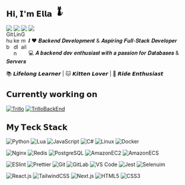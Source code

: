 ## 𝗛𝗶, 𝗜'𝗺 𝗘𝗹𝗹𝗮 <a href="https://github.com/Ella0110/"><img height="30" src="./img/blackcat.gif"></a> 

<a href="https://github.com/Ella0110/">
  <img align="left" alt="Github" width="20px" src="https://cdn.jsdelivr.net/npm/simple-icons@v3/icons/github.svg" />
</a>
<a href="https://www.linkedin.com/in/ella-chunmeiwu/">
  <img align="left" alt="LinkedIn" width="20px" src="https://cdn.jsdelivr.net/npm/simple-icons@3.12.2/icons/linkedin.svg" />
</a>
<a href="https://ella0110.github.io/">
  <img align="left" alt="Gmail" width="20px" src="https://cdn.jsdelivr.net/npm/simple-icons@3.12.2/icons/blogger.svg" />
</a>

![](https://komarev.com/ghpvc/?username=Ella0110&color=blue&style=flat-square)

𝑰 ❤️ 𝑩𝒂𝒄𝒌𝒆𝒏𝒅 𝑫𝒆𝒗𝒆𝒍𝒐𝒑𝒎𝒆𝒏𝒕 & 𝑨𝒔𝒑𝒊𝒓𝒊𝒏𝒈 𝑭𝒖𝒍𝒍-𝑺𝒕𝒂𝒄𝒌 𝑫𝒆𝒗𝒆𝒍𝒐𝒑𝒆𝒓

:computer: 𝑨 𝒃𝒂𝒄𝒌𝒆𝒏𝒅 𝒅𝒆𝒗 𝒆𝒏𝒕𝒉𝒖𝒔𝒊𝒂𝒔𝒕 𝒘𝒊𝒕𝒉 𝒂 𝒑𝒂𝒔𝒔𝒊𝒐𝒏 𝒇𝒐𝒓 𝑫𝒂𝒕𝒂𝒃𝒂𝒔𝒆𝒔 & 𝑺𝒆𝒓𝒗𝒆𝒓𝒔

📚 𝙇𝙞𝙛𝙚𝙡𝙤𝙣𝙜 𝙇𝙚𝙖𝙧𝙣𝙚𝙧 | 🐱 𝙆𝙞𝙩𝙩𝙚𝙣 𝙇𝙤𝙫𝙚𝙧 | 🚴 𝙍𝙞𝙙𝙚 𝙀𝙣𝙩𝙝𝙪𝙨𝙞𝙖𝙨𝙩 

## 𝗖𝘂𝗿𝗿𝗲𝗻𝘁𝗹𝘆 𝘄𝗼𝗿𝗸𝗶𝗻𝗴 𝗼𝗻
[![Trillo](https://svg.bookmark.style/api?url=https://github.com/Ella0110/trillo&mode=light&style=horizontal)](https://github.com/Ella0110/trillo)
[![TrilloBackEnd](https://svg.bookmark.style/api?url=https://github.com/Ella0110/TrilloBackend&mode=dark&style=horizontal)](https://github.com/Ella0110/TrilloBackend)

## 𝗠𝘆 𝗧𝗲𝗰𝗸 𝗦𝘁𝗮𝗰𝗸

![Python](https://img.shields.io/badge/-Python-%23E44D27?style=flat-square&logo=Python&logoColor=ffffff)
![Lua](https://img.shields.io/badge/-Lua-%231572B6?style=flat-square&logo=lua)
![JavaScript](https://img.shields.io/badge/-JavaScript-%23F7DF1C?style=flat-square&logo=javascript&logoColor=000000&labelColor=%23F7DF1C&color=%23FFCE5A)
![C#](https://img.shields.io/badge/-Csharp-%23282C34?style=flat-square&logo=sharp)
![Linux](https://img.shields.io/badge/-Linux-%23000000?style=flat-square&logo=linux)
![Docker](https://img.shields.io/badge/-Docker-007ACC?style=flat-square&logo=docker&logoColor=white)

![Nginx](https://img.shields.io/badge/-Nginx-%232c3e50?style=flat-square&logo=nginx)
![Redis](https://img.shields.io/badge/-Redis-%23282C34?style=flat-square&logo=redis)
![PostgreSQL](https://img.shields.io/badge/-PostgreSQL-%23007ACC?style=flat-square&logo=PostgreSQL&logoColor=ffffff)
![AmazonEC2](https://img.shields.io/badge/-AmazonEC2-%23000000?style=flat-square&logo=AmazonEC2)
![AmazonECS](https://img.shields.io/badge/-AmazonECS-%23000000?style=flat-square&logo=AmazonECS)

![ESlint](https://img.shields.io/badge/-ESLint-%234B32C3?style=flat-square&logo=eslint)
![Prettier](https://img.shields.io/badge/-Prettier-%23F7B93E?style=flat-square&logo=prettier&logoColor=ffffff)
![Git](https://img.shields.io/badge/-Git-%23F05032?style=flat-square&logo=git&logoColor=%23ffffff)
![GitLab](https://img.shields.io/badge/-GitLab-%23000000?style=flat-square&logo=gitlab)
![VS Code](https://img.shields.io/badge/-VSCode-%23007ACC?style=flat-square&logo=visual-studio-code)
![Jest](https://img.shields.io/badge/-Jest-%23000000?style=flat-square&logo=jest)
![Selenuim](https://img.shields.io/badge/-Selenuim-%23000000?style=flat-square&logo=selenium)

![React.js](https://img.shields.io/badge/-React.js-%23000000?style=flat-square&logo=react)
![TailwindCSS](https://img.shields.io/badge/-TailwindCSS-%23F7DF1C?style=flat-square&logo=tailwind-css)
![Next.js](https://img.shields.io/badge/-Next.js-%23000000?style=flat-square&logo=nextdotjs)
![HTML5](https://img.shields.io/badge/-HTML5-%23E44D27?style=flat-square&logo=html5&logoColor=ffffff)
![CSS3](https://img.shields.io/badge/-CSS3-%231572B6?style=flat-square&logo=css3)

<!--
**Ella0110/Ella0110** is a ✨ _special_ ✨ repository because its `README.md` (this file) appears on your GitHub profile.

Here are some ideas to get you started:

- 🔭 I’m currently working on ...
- 🌱 I’m currently learning ...
- 👯 I’m looking to collaborate on ...
- 🤔 I’m looking for help with ...
- 💬 Ask me about ...
- 📫 How to reach me: ...
- 😄 Pronouns: ...
- ⚡ Fun fact: ...
-->
